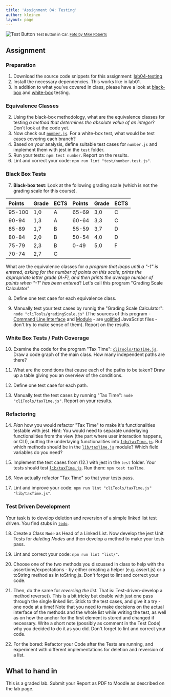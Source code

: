 ```yaml
---
title: 'Assignment 04: Testing'
author: kleinen
layout: page
---
```

![Test Button](../images/test-button.jpg)
<small class = "float-right">Test Button in Car. [Foto by Mike Roberts](https://www.flickr.com/photos/cosmic_spanner/3766667411)</small>

## Assignment

### Preparation
1. Download the source code snippets for this assignment: [lab04-testing](https://gl-imi.f4.htw-berlin.de/info3-code-stubs-and-samples/lab04-testing)
2. Install the necessary dependencies. This works like in lab01.
3. In addition to what you've covered in class, please have a look at [black-box][1] and [white-box][2] testing.

### Equivalence Classes
2. Using the black-box methodology, what are the equivalence classes for testing *a method that determines the absolute value of an integer*? Don't look at the code yet.
3. Now check out [`number.js`](https://gl-imi.f4.htw-berlin.de/info3-code-stubs-and-samples/lab04-testing/lib/number.js). For a white-box test, what would be test cases covering each branch? 
4. Based on your analysis, define suitable test cases for `number.js` and implement them with jest in the `test` folder. 
5. Run your tests: `npm test number`. Report on the results. 
6. Lint and correct your code: `npm run lint "test/number.test.js"`.

### Black Box Tests
7. **Black-box test**: Look at the following grading scale (which is not the grading scale for this course). 

| Points | Grade | ECTS | Points | Grade | ECTS |
|:-------|:------|:-----|:-------|:------|:-----|
| 95-100 | 1,0   | A    | 65-69  | 3,0   | C    |
| 90-94  | 1,3   | A    | 60-64  | 3,3   | C    |
| 85-89  | 1,7   | B    | 55-59  | 3,7   | D    |
| 80-84  | 2,0   | B    | 50-54  | 4,0   | D    |
| 75-79  | 2,3   | B    | 0-49   | 5,0   | F    |
| 70-74  | 2,7   | C    |        |       |      |

What are the equivalence classes for *a program that loops until a "-1"  is entered, asking for the number of points on this scale; prints the appropriate letter grade (A-F), and then prints the average number of points when "-1" has been entered*? Let's call this program "Grading Scale Calculator"

8. Define one test case for each equivalence class. 

9. Manually test your test cases by runnig the "Grading Scale Calculator": `node "cliTools/gradingScale.js"` (The sources of this program - [Command Line Interface](https://gl-imi.f4.htw-berlin.de/info3-code-stubs-and-samples/lab04-testing/cliTools/gradingScale.js) and [Module](https://gl-imi.f4.htw-berlin.de/info3-code-stubs-and-samples/lab04-testing/lib/gradingScale.js) - are [uglified](https://www.npmjs.com/package/uglify-es) JavaScript files - don't try to make sense of them). Report on the results.

### White Box Tests / Path Coverage
10. Examine the code for the program "Tax Time": [`cliTools/taxTime.js`](https://gl-imi.f4.htw-berlin.de/info3-code-stubs-and-samples/lab04-testing/cliTools/taxTime.js). Draw a code graph of the main class. How many independent paths are there? 

11. What are the conditions that cause each of the paths to be taken? Draw up a table giving you an overview of the conditions. 

12. Define one test case for each path. 

13. Manually test the test cases by running "Tax Time": `node "cliTools/taxTime.js"`. Report on your results.

### Refactoring
14. *Plan* how you would refactor "Tax Time" to make it's functionalities testable with jest. Hint: You would need to separate underlaying functionalities from the view (the part where user interaction happens, or CLI), putting the underlaying functionalities into [`lib/taxTime.js`](https://gl-imi.f4.htw-berlin.de/info3-code-stubs-and-samples/lab04-testing/lib/taxTime.js). But which methods should be in the [`lib/taxTime.js`](https://gl-imi.f4.htw-berlin.de/info3-code-stubs-and-samples/lab04-testing/lib/taxTime.js) module? Which field variables do you need?

15. Implement the test cases from (12.) with jest in the `test` folder. Your tests should test [`lib/taxTime.js`](https://gl-imi.f4.htw-berlin.de/info3-code-stubs-and-samples/lab04-testing/lib/taxTime.js). Run them: `npm test taxTime`.

16. Now actually refactor "Tax Time" so that your tests pass.

17. Lint and improve your code: `npm run lint "cliTools/taxTime.js" "lib/taxTime.js"`.

### Test Driven Development
Your task is to develop deletion and reversion of a simple linked list test driven. You find stubs in [`todo`](https://gl-imi.f4.htw-berlin.de/info3-code-stubs-and-samples/lab04-testing/lib/taxTime.js).

18. Create a Class `Node` as Head of a Linked List. Now develop the jest Unit Tests for *deleting Nodes* and then develop a method to make your tests pass.

19. Lint and correct your code: `npm run lint "list/"`.

20. Choose one of the two methods you discussed in class to help with the assertions/expectations - by either creating a helper (e.g. assert.js) or a toString method as in toString.js. Don't forget to lint and correct your code.

21. Then, do the same for *reversing the list*. That is: Test-driven-develop a method reverse(). This is a bit tricky but doable with just one pass through the single linked list. Stick to the test cases, and give it a try - one node at a time! Note that you need to make decisions on the actual interface of the methods and the whole list while writing the test, as well as on how the anchor for the first element is stored and changed if necessary. Write a short note (possibly as comment in the Test Code) why you decided to do it as you did. Don't forget to lint and correct your code.

22. For the bored: Refactor your Code after the Tests are running, and experiment with different implementations for deletion and reversion of a list.

## What to hand in
This is a graded lab. Submit your Report as PDF to Moodle as described on the lab page.

[1]: http://en.wikipedia.org/wiki/Black_box_testing
[2]: http://en.wikipedia.org/wiki/White_box_testing
